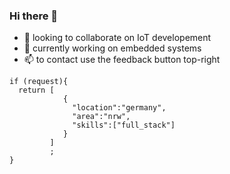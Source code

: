 ### Hi there 👋

- 🔭 looking to collaborate on IoT developement
- 👯 currently working on embedded systems 
- 📫 to contact use the feedback button top-right
```
if (request){
  return [
            {
              "location":"germany", 
              "area":"nrw", 
              "skills":["full_stack"]
            }
         ]
         ;
}
```
<!--
**githubgoucho/githubgoucho** is a ✨ _github_ ✨ repository because its `README.md` (this file) appears on your GitHub profile.

Here are some ideas to get you started:

- 🌱 I’m currently learning ... 
- 🤔 I’m looking for help with ...
- 💬 Ask me about ...

- 😄 Pronouns: ...
- ⚡ Fun fact: ...
-->

